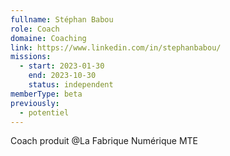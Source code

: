 ```yaml
---
fullname: Stéphan Babou
role: Coach
domaine: Coaching
link: https://www.linkedin.com/in/stephanbabou/
missions:
  - start: 2023-01-30
    end: 2023-10-30
    status: independent
memberType: beta
previously:
  - potentiel
---
```

Coach produit @La Fabrique Numérique MTE